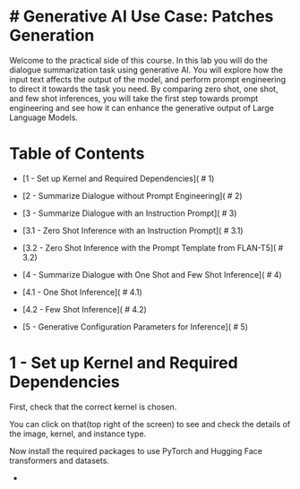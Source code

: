 # # Generative AI Use Case: Patches Generation

Welcome to the practical side of this course. In this lab you will do the dialogue summarization task using generative AI. You will explore how the input text affects the output of the model, and perform prompt engineering to direct it towards the task you need. By comparing zero shot, one shot, and few shot inferences, you will take the first step towards prompt engineering and see how it can enhance the generative output of Large Language Models.

# Table of Contents

- [1 - Set up Kernel and Required Dependencies]( # 1)

- [2 - Summarize Dialogue without Prompt Engineering]( # 2)

- [3 - Summarize Dialogue with an Instruction Prompt]( # 3)

- [3.1 - Zero Shot Inference with an Instruction Prompt]( # 3.1)

- [3.2 - Zero Shot Inference with the Prompt Template from FLAN-T5]( # 3.2)

- [4 - Summarize Dialogue with One Shot and Few Shot Inference]( # 4)

- [4.1 - One Shot Inference]( # 4.1)

- [4.2 - Few Shot Inference]( # 4.2)

- [5 - Generative Configuration Parameters for Inference]( # 5)

# 1 - Set up Kernel and Required Dependencies

First, check that the correct kernel is chosen.

You can click on that(top right of the screen) to see and check the details of the image, kernel, and instance type.

Now install the required packages to use PyTorch and Hugging Face transformers and datasets.

-
